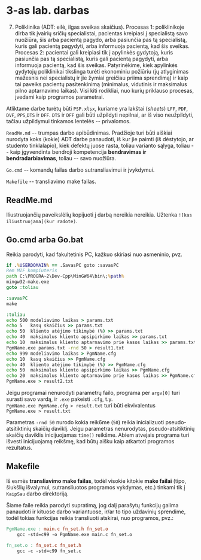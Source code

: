 # 3-as lab. darbas

7. Poliklinika (ADT: eilė, ilgas sveikas skaičius). Procesas 1: poliklinikoje dirba tik įvairių sričių specialistai, pacientas kreipiasi į specialistą savo nuožiūra, šis arba pacientą pagydo, arba pasiunčia pas tą specialistą, kuris gali pacientą pagydyti, arba informuoja pacientą, kad šis sveikas. Procesas 2: pacientai gali kreipiasi tik į apylinkės gydytoją, kuris pasiunčia pas tą specialistą, kuris gali pacientą pagydyti, arba informuoja pacientą, kad šis sveikas. Patyrinėkime, kiek apylinkės gydytojų poliklinikai tikslinga turėti ekonominiu požiūriu (jų atlyginimas mažesnis nei specialistų ir jie žymiai greičiau priima sprendimą) ir kaip tai paveiks pacientų pasitenkinimą (minimalus, vidutinis ir maksimalus pilno aptarnavimo laikas). Visi kiti rodikliai, nuo kurių priklauso procesas, įvedami kaip programos parametrai.

Atliktame darbe turėtų būti `PSP.xlsx`, kuriame yra lakštai (*sheets*) `LFF`, `PDF`, `DVF`, `PPS`,`DTS` ir `DFF`. `DTS` ir `DFF` gali būti užpildyti nepilnai, ar iš viso neužpildyti, tačiau užpildymui tinkamos lentelės -- privalomos.

`ReadMe.md` -- trumpas darbo apibūdinimas. Pradžioje turi būti aiškiai nurodyta koks (kokie) ADT darbe panaudoti, iš kur jie paimti (iš dėstytojo, ar studento tinklalapio), kiek defektų juose rasta, toliau varianto sąlyga, toliau -- kaip įgyvendinta bendroji kompetencija **bendravimas ir bendradarbiavimas**, toliau -- savo nuožiūra.

`Go.cmd` -- komandų failas darbo sutransliavimui ir įvykdymui.

`Makefile` -- transliavimo make failas.

## ReadMe.md

Iliustruojančių paveikslėlių kopijuoti į darbą nereikia nereikia. Užtenka `![kas iliustruojama](kur radote)`.

## Go.cmd arba Go.bat

Reikia parodyti, kad fakultetinis PC, kažkuo skiriasi nuo asmeninio, pvz.

```cmd
if .%USERDOMAIN% == .SavasPC goto :savasPC
Rem MIF kompiuteris
path C:\PROGRA~2\Dev-Cpp\MinGW64\bin\;%path%
mingw32-make.exe
goto :toliau

:savasPC
make

:toliau
echo 500 modeliavimo laikas > params.txt
echo 5   kasų skaičius >> params.txt
echo 50  kliento atėjimo tikimybė (%) >> params.txt
echo 40  maksimalus kliento apsipirkimo laikas >> params.txt
echo 10  maksimalus kliento aptarnavimo prie kasos laikas >> params.txt
PgmName.exe params.txt -rnd 50 > result1.txt
echo 999 modeliavimo laikas > PgmName.cfg
echo 10  kasų skaičius >> PgmName.cfg
echo 40  kliento atėjimo tikimybė (%) >> PgmName.cfg
echo 50  maksimalus kliento apsipirkimo laikas >> PgmName.cfg
echo 20  maksimalus kliento aptarnavimo prie kasos laikas >> PgmName.cfg
PgmName.exe > result2.txt
```

Jeigu programai nenurodyti parametrų failo, programa per `argv[0]` turi surasti savo vardą, ir `.exe` pakeisti `.cfg`, t.y.\
`PgmName.exe PgmName.cfg > result.txt` turi būti ekvivalentus\
`PgmName.exe > result.txt`

Parametras `-rnd 50` nurodo kokia reik6me (`50`) reikia inicializuoti pseudo-atsitiktinių skaičių daviklį. Jeigu parametras nenurodytas, pseudo-atsitiktinių skaičių daviklis inicijuojamas `time()` reikšme. Abiem atvejais programa turi išvesti inicijuojamą reikšmę, kad būtų aišku kaip atkartoti programos rezultatus.

## Makefile

Iš esmės **transliavimo make failas**, todėl visokie kitokie **make failai** (tipo, šiukšlių išvalymui, sutransliuotos programos vykdymas, etc.) tinkami tik į `KaipSau` darbo direktoriją.

Šiame faile reikia parodyti supratimą, jog dalį parašytų funkcijų galima panaudoti ir kituose darbo variantuose, ir/ar to tipo uždavinių sprendime, todėl tokias funkcijas reikia transliuoti atskirai, nuo programos, pvz.:

```makefile
PgmName.exe : main.c fn_set.h fn_set.o
	gcc -std=c99 -o PgmName.exe main.c fn_set.o

fn_set.o : fn_set.c fn_set.h
	gcc -c -std=c99 fn_set.c
```
